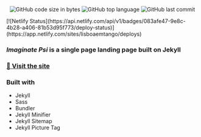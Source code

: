 <p align="center">
	<img alt="GitHub code size in bytes" src="https://img.shields.io/github/languages/code-size/MrFacundo/ImaginatePsi?color=lightblue" />
	<img alt="GitHub top language" src="https://img.shields.io/github/languages/top/MrFacundo/ImaginatePsi?color=blue" />
	<img alt="GitHub last commit" src="https://img.shields.io/github/last-commit/MrFacundo/ImaginatePsi?color=green" />
</p>
[![Netlify Status](https://api.netlify.com/api/v1/badges/083afe47-9e8c-4b28-a406-81b53d95f773/deploy-status)](https://app.netlify.com/sites/lisboaemtango/deploys)

### <em>Imaginate Psi</em> is a single page landing page built on Jekyll

###  [🚀️ Visit the site](https://imaginatepsi.com.ar/)

### Built with

- Jekyll
- Sass
- Bundler
- Jekyll Minifier
- Jekyll Sitemap
- Jekyll Picture Tag
